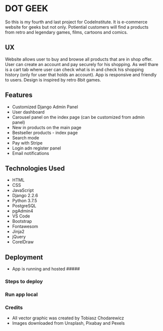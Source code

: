 # DOT GEEK
So this is my fourth and last project for CodeInstitute. It is e-commerce website for geeks but not only. Potiential customers will find a products from retro and legendary games, films, cartoons and comics.
## UX
Website allows user to buy and browse all products that are in shop offer. User can create an account and pay securely for his shopping. As well thare is a cart tab where user can check what is in and check his shopping history (only for user that holds an account). App is responsive and friendly to users. Design is inspired by retro 8bit games.
## Features
- Customized Django Admin Panel
- User dashboard
- Carousel panel on the index page (can be customized from admin panel)
- New in products on the main page
- Bestseller products - index page
- Search mode
- Pay with Stripe
- Login adn register panel
- Email notifications
## Technologies Used
- HTML
- CSS
- JavaScript
- Django 2.2.6
- Python 3.7.5
- PostgreSQL
- pgAdmin4
- VS Code
- Bootstrap
- Fontawesom
- Jinja2
- jQuery
- CorelDraw
## Deployment
- App is running and hosted #####
### Steps to deploy
### Run app local
### Credits
- All vector graphic was created by Tobiasz Chodarewicz
- Images downloaded from Unsplash, Pixabay and Pexels